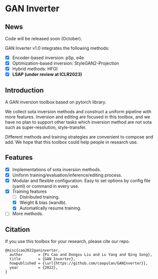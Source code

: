 # GAN Inverter

## News 
Code will be released soon (October).

GAN Inverter v1.0 integrates the following methods:
- [x] Encoder-based inversion: pSp, e4e
- [x] Optimization-based inversion: StyleGAN2-Projection
- [x] Hybrid methods: HFGI
- [x] **LSAP (under review at ICLR2023)**

## Introduction
A GAN inversion toolbox based on pytorch library.

We collect sota inversion methods and construct a uniform pipeline with more features. Inversion and editing are focused in this toolbox, and we have no plan to support other tasks which inversion method are not sota such as super-resolution, style-transfer.

Different methods and training strategies are convenient to compose and add. We hope that this toolbox could help people in research use.

## Features
-  [x] Implementations of sota inversion methods.
-  [x] Uniform training/evaluation/inference/editing process.
-  [x] Modular and flexible configuration. Easy to set options by config file (yaml) or command in every use.
-  [x] Training features
    -  [ ] Distributed training.
    -  [x] Weight & bias (wandb).
    -  [x] Automatically resume training.
-  [ ] More methods.

## Citation
If you use this toolbox for your research, please cite our repo.
```
@misc{cao2022ganinverter,
  author       = {Pu Cao and Dongxu Liu and Lu Yang and Qing Song},
  title        = {GAN Inverter},
  howpublished = {\url{https://github.com/caopulan/GANInverter}},
  year         = {2022},
}
```
